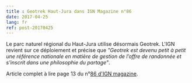 ```yaml
---
title : Geotrek Haut-Jura dans IGN Magazine n°86
date: 2017-04-25
lang: fr
ref: post-20170425
---
```

Le parc naturel régional du Haut-Jura utilise désormais Geotrek. L'IGN revient sur ce déploiement et précise que <i>"Geotrek est devenu petit à petit une référence nationale en matière de gestion de l’offre de randonnée et s’inscrit dans une philosophie du partage"</i>.

Article complet à lire page 13 du n°<a href="http://www.ign.fr/institut/publications/ign-magazine-ndeg86" target="_blank">86 d'IGN magazine</a>.
